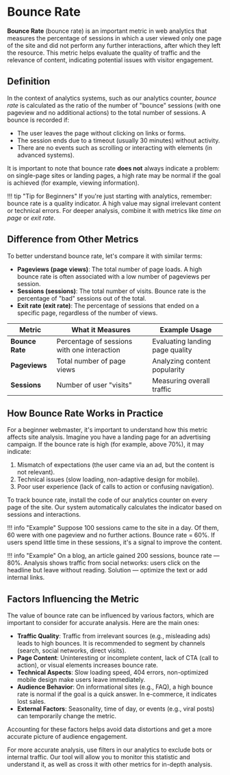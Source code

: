 # Bounce Rate

**Bounce Rate** (bounce rate) is an important metric in web analytics that measures the percentage of sessions in which a user viewed only one page of the site and did not perform any further interactions, after which they left the resource. This metric helps evaluate the quality of traffic and the relevance of content, indicating potential issues with visitor engagement.

## Definition

In the context of analytics systems, such as our analytics counter, *bounce rate* is calculated as the ratio of the number of "bounce" sessions (with one pageview and no additional actions) to the total number of sessions. A bounce is recorded if:

- The user leaves the page without clicking on links or forms.
- The session ends due to a timeout (usually 30 minutes) without activity.
- There are no events such as scrolling or interacting with elements (in advanced systems).

It is important to note that bounce rate **does not** always indicate a problem: on single-page sites or landing pages, a high rate may be normal if the goal is achieved (for example, viewing information).

!!! tip "Tip for Beginners"
If you're just starting with analytics, remember: bounce rate is a quality indicator. A high value may signal irrelevant content or technical errors. For deeper analysis, combine it with metrics like *time on page* or *exit rate*.

## Difference from Other Metrics

To better understand bounce rate, let's compare it with similar terms:

- **Pageviews (page views)**: The total number of page loads. A high bounce rate is often associated with a low number of pageviews per session.
- **Sessions (sessions)**: The total number of visits. Bounce rate is the percentage of "bad" sessions out of the total.
- **Exit rate (exit rate)**: The percentage of sessions that ended on a specific page, regardless of the number of views.

| Metric | What it Measures | Example Usage |
|------------------|---------------------------------------|---------------------------------------|
| **Bounce Rate** | Percentage of sessions with one interaction | Evaluating landing page quality |
| **Pageviews** | Total number of page views | Analyzing content popularity |
| **Sessions** | Number of user "visits" | Measuring overall traffic |

## How Bounce Rate Works in Practice

For a beginner webmaster, it's important to understand how this metric affects site analysis. Imagine you have a landing page for an advertising campaign. If the bounce rate is high (for example, above 70%), it may indicate:

1. Mismatch of expectations (the user came via an ad, but the content is not relevant).
2. Technical issues (slow loading, non-adaptive design for mobile).
3. Poor user experience (lack of calls to action or confusing navigation).

To track bounce rate, install the code of our analytics counter on every page of the site. Our system automatically calculates the indicator based on sessions and interactions.

!!! info "Example"
Suppose 100 sessions came to the site in a day. Of them, 60 were with one pageview and no further actions. Bounce rate = 60%. If users spend little time in these sessions, it's a signal to improve the content.

!!! info "Example"
On a blog, an article gained 200 sessions, bounce rate — 80%. Analysis shows traffic from social networks: users click on the headline but leave without reading. Solution — optimize the text or add internal links.

## Factors Influencing the Metric

The value of bounce rate can be influenced by various factors, which are important to consider for accurate analysis. Here are the main ones:

- **Traffic Quality**: Traffic from irrelevant sources (e.g., misleading ads) leads to high bounces. It is recommended to segment by channels (search, social networks, direct visits).
- **Page Content**: Uninteresting or incomplete content, lack of CTA (call to action), or visual elements increases bounce rate.
- **Technical Aspects**: Slow loading speed, 404 errors, non-optimized mobile design make users leave immediately.
- **Audience Behavior**: On informational sites (e.g., FAQ), a high bounce rate is normal if the goal is a quick answer. In e-commerce, it indicates lost sales.
- **External Factors**: Seasonality, time of day, or events (e.g., viral posts) can temporarily change the metric.

Accounting for these factors helps avoid data distortions and get a more accurate picture of audience engagement.

For more accurate analysis, use filters in our analytics to exclude bots or internal traffic. Our tool will allow you to monitor this statistic and understand it, as well as cross it with other metrics for in-depth analysis.
